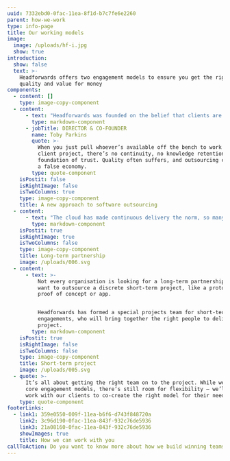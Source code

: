 ```yaml
---
uuid: 7332ebd0-0fac-11ea-8f1d-b7c7fe6e2260
parent: how-we-work
type: info-page
title: Our working models
image:
  image: /uploads/hf-i.jpg
  show: true
introduction:
  show: false
  text: >-
    Headforwards offers two engagement models to ensure you get the right mix of
    quality and value for money
components:
  - content: []
    type: image-copy-component
  - content:
      - text: "Headforwards was founded on the belief that clients are short-changed by traditional software outsource companies – mainly due to the “on-the-bench” model of project resourcing.\r\n\n\rTo ensure clients get the right mix of quality and value for money, Headforwards offers two choices of engagement models: a long term partnership or a short term project."
        type: markdown-component
      - jobTitle: DIRECTOR & CO-FOUNDER
        name: Toby Parkins
        quote: >-
          When you just pull whoever’s available off the bench to work on a
          client project, there’s no continuity, no knowledge retention, and no
          foundation of trust. Quality often suffers, and outsourcing can become
          a false economy.
        type: quote-component
    isPostit: false
    isRightImage: false
    isTwoColumns: true
    type: image-copy-component
    title: A new approach to software outsourcing
  - content:
      - text: "The cloud has made continuous delivery the norm, so many clients are looking for long-term, ongoing and cost-effective support from their outsource partner.\r\n\nFor this kind of engagement, Headforwards works with the client to handpick the perfect team, so everyone is confident the right people are on board from the start."
        type: markdown-component
    isPostit: true
    isRightImage: true
    isTwoColumns: false
    type: image-copy-component
    title: Long-term partnership
    image: /uploads/006.svg
  - content:
      - text: >-
          Not every organisation is looking for a long-term partnership. Some
          want to outsource a discrete short-term project, like a prototype,
          proof of concept or app. 


          Headforwards has formed a special projects team for short-term
          engagements, who will bring together the right people to deliver each
          project.
        type: markdown-component
    isPostit: true
    isRightImage: false
    isTwoColumns: false
    type: image-copy-component
    title: Short-term project
    image: /uploads/005.svg
  - quote: >-
      It’s all about getting the right team on to the project. While we have two
      core engagement models, there’s still room for flexibility – we’ll always
      work with our clients to co-create the right model for their needs.
    type: quote-component
footerLinks:
  - link1: 359e0550-009f-11ea-b6f6-d743f848720a
    link2: 3c96d190-0fac-11ea-843f-932c76de5936
    link3: 21a08160-0fac-11ea-843f-932c76de5936
    showImages: true
    title: How we can work with you
callToAction: Do you want to know more about how we build winning teams?
---
```


